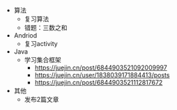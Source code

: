 - 算法
  - 复习算法
  - 错题：三数之和
- Andriod
  - 复习activity 
- Java
  - 学习集合框架
    - https://juejin.cn/post/6844903521092009997
    - https://juejin.cn/user/1838039171884413/posts
    - https://juejin.cn/post/6844903521112817672
- 其他
  - 发布2篇文章

